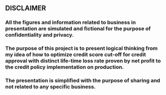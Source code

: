 ## DISCLAIMER
### All the figures and information related to business in presentation are simulated and fictional for the purpose of confidentiality and privacy. 
### The purpose of this project is to present logical thinking from my idea of how to optimize credit score cut-off for credit approval with distinct life-time loss rate proven by net profit to the credit policy implementation on production.
### The presentation is simplified with the purpose of sharing and not related to any specific business.  


